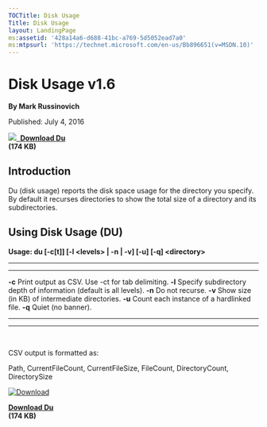 ```yaml
---
TOCTitle: Disk Usage 
Title: Disk Usage 
layout: LandingPage
ms:assetid: '428a14a6-d688-41bc-a769-5d5052ead7a0' 
ms:mtpsurl: 'https://technet.microsoft.com/en-us/Bb896651(v=MSDN.10)' 
---
```


Disk Usage v1.6
===============

**By Mark Russinovich**

Published: July 4, 2016

[![](/media/landing/sysinternals/download_sm.png)
 **Download Du**  
](https://download.sysinternals.com/files/du.zip)**(174 KB)**


## Introduction

Du (disk usage) reports the disk space usage for the directory you
specify. By default it recurses directories to show the total size of a
directory and its subdirectories.

## Using Disk Usage (DU)

**Usage: du \[-c\[t\]\] \[-l &lt;levels&gt; | -n | -v\] \[-u\] \[-q\]
&lt;directory&gt;**

 
-------- 
--------------------------------------------------------------------
  **-c**   Print output as CSV. Use -ct for tab delimiting.
  **-l**   Specify subdirectory depth of information (default is all levels).
  **-n**   Do not recurse.
  **-v**   Show size (in KB) of intermediate directories.
  **-u**   Count each instance of a hardlinked file.
  **-q**   Quiet (no banner).
 
-------- 
--------------------------------------------------------------------

 

CSV output is formatted as:

Path, CurrentFileCount, CurrentFileSize, FileCount, DirectoryCount,
DirectorySize

[![Download](/media/landing/sysinternals/download_sm.png "Download")
](https://download.sysinternals.com/files/du.zip)

[**Download Du**  
](https://download.sysinternals.com/files/du.zip)**(174 KB)**

